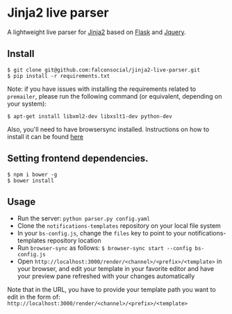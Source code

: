 
# Jinja2 live parser

A lightweight live parser for [Jinja2](http://jinja.pocoo.org/docs/dev/) based on [Flask](http://flask.pocoo.org/) and [Jquery](http://jquery.com/).


## Install

    $ git clone git@github.com:falconsocial/jinja2-live-parser.git
    $ pip install -r requirements.txt

Note: if you have issues with installing the requirements related to `premailer`, please run the following command (or equivalent, depending on your system):

    $ apt-get install libxml2-dev libxslt1-dev python-dev

Also, you'll need to have browsersync installed. Instructions on how to install it can be found [here](http://www.browsersync.io/#install)

## Setting frontend dependencies.

	$ npm i bower -g
	$ bower install

## Usage

* Run the server: `python parser.py config.yaml`
* Clone the `notifications-templates` repository on your local file system
* In your `bs-config.js`, change the `files` key to point to your notifications-templates repository location
* Run `browser-sync` as follows:
    `$ browser-sync start --config bs-config.js`
* Open `http://localhost:3000/render/<channel>/<prefix>/<template>` in your browser, and edit your template in your favorite editor and have your preview pane refreshed with your changes automatically

Note that in the URL, you have to provide your template path you want to edit in the form of: `http://localhost:3000/render/<channel>/<prefix>/<template>`
